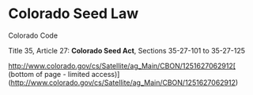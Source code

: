 # Colorado Seed Law

Colorado Code 

Title 35, Article 27: **Colorado Seed Act**, Sections 35-27-101 to 35-27-125

[](http://www.colorado.gov/cs/Satellite/ag_Main/CBON/1251627062912)http://www.colorado.gov/cs/Satellite/ag_Main/CBON/1251627062912[ (bottom of page - limited access)](http://www.colorado.gov/cs/Satellite/ag_Main/CBON/1251627062912)